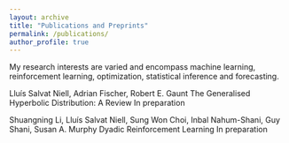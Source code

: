 ```yaml
---
layout: archive
title: "Publications and Preprints"
permalink: /publications/
author_profile: true
---
```


My research interests are varied and encompass machine learning, reinforcement learning, optimization, statistical inference and forecasting.

Lluís Salvat Niell, Adrian Fischer, Robert E. Gaunt
The Generalised Hyperbolic Distribution: A Review
In preparation

Shuangning Li, Lluís Salvat Niell, Sung Won Choi, Inbal Nahum-Shani, Guy Shani, Susan A. Murphy
Dyadic Reinforcement Learning
In preparation
